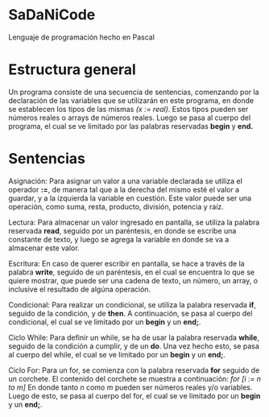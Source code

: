 # SaDaNiCode
Lenguaje de programación hecho en Pascal

# Estructura general
Un programa consiste de una secuencia de sentencias, comenzando por la declaración de las variables que se utilizarán en este programa, en donde se establecen los tipos de las mismas *(x := real)*. Estos tipos pueden ser números reales o arrays de números reales.
Luego se pasa al cuerpo del programa, el cual se ve limitado por las palabras reservadas **begin** y **end.**

# Sentencias
Asignación: Para asignar un valor a una variable declarada se utiliza el operador **:=**, de manera tal que a la derecha del mismo esté el valor a guardar, y a la izquierda la variable en cuestión. Este valor puede ser una operación, como suma, resta, producto, división, potencia y raíz.

Lectura: Para almacenar un valor ingresado en pantalla, se utiliza la palabra reservada **read**, seguido por un paréntesis, en donde se escribe una constante de texto, y luego se agrega la variable en donde se va a almacenar este valor.

Escritura: En caso de querer escribir en pantalla, se hace a través de la palabra **write**, seguido de un paréntesis, en el cual se encuentra lo que se quiere mostrar, que puede ser una cadena de texto, un número, un array, o inclusive el resultado de algúna operación.

Condicional: Para realizar un condicional, se utiliza la palabra reservada **if**, seguido de la condición, y de **then**. A continuación, se pasa al cuerpo del condicional,  el cual se ve limitado por un **begin** y un **end;**. 

Ciclo While: Para definir un while, se ha de usar la palabra reservada **while**, seguido de la condición a cumplir, y de un **do**. Una vez hecho esto, se pasa al cuerpo del while, el cual se ve limitado por un **begin** y un **end;**.

Ciclo For: Para un for, se comienza con la palabra reservada **for** seguido de un corchete. El contenido del corchete se muestra a continuación:
*for [i := n to m]*
En donde tanto *n* como *m* pueden ser números reales y/o variables. Luego de esto, se pasa al cuerpo del for, el cual se ve limitado por un **begin** y un **end;**.

